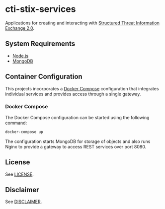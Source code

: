 # cti-stix-services

Applications for creating and interacting with [Structured Threat Information Exchange 2.0](http://stixproject.github.io/stix2.0/).

## System Requirements

* [Node.js](https://nodejs.org)
* [MongoDB](https://www.mongodb.com)

## Container Configuration

This projects incorporates a [Docker Compose](https://www.docker.com/products/docker-compose) configuration that integrates individual services and provides access through a single gateway.

### Docker Compose

The Docker Compose configuration can be started using the following command:

```bash
docker-compose up
```

The configuration starts MongoDB for storage of objects and also runs Nginx to provide a gateway to access REST services over port 8080.

## License 
See [LICENSE](LICENSE.md).

## Disclaimer
See [DISCLAIMER](DISCLAIMER.md).
